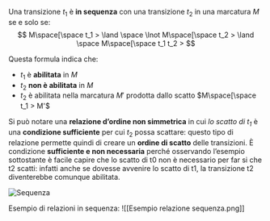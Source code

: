 Una transizione $t_1$ è **in sequenza** con una transizione $t_2$ in una marcatura $M$ se e solo se:
$$
M\space[\space t_1 > \land \space \lnot M\space[\space t_2 > \land \space M\space[\space t_1 t_2 > 
$$

Questa formula indica che:
- $t_1$ è **abilitata** in $M$
- $t_2$  **non è abilitata** in $M$
- $t_2$ è abilitata nella marcatura $M'$ prodotta dallo scatto $M\space[\space t_1 > M'$

Si può notare una **relazione d’ordine non simmetrica** in cui _lo scatto di $t_1$_ è una **condizione sufficiente** per cui $t_2$ possa scattare: questo tipo di relazione permette quindi di creare un **ordine di scatto** delle transizioni. 
È condizione **sufficiente e non necessaria** perché osservando l’esempio sottostante è facile capire che lo scatto di t0 non è necessario per far si che t2 scatti: infatti anche se dovesse avvenire lo scatto di t1, la transizione t2 diventerebbe comunque abilitata.

![Sequenza](https://marcobuster.github.io/sweng/assets/14_sequenza.png)

Esempio di relazioni in sequenza:
![[Esempio relazione sequenza.png]]